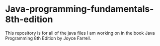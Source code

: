 # Java-programming-fundamentals-8th-edition
This repository is for all of the java files I am working on in the book Java Programming 8th Edition by Joyce Farrell.
